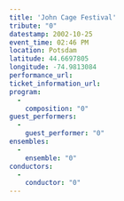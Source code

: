 ```yaml
---
title: 'John Cage Festival'
tribute: "0"
datestamp: 2002-10-25
event_time: 02:46 PM
location: Potsdam
latitude: 44.6697805
longitude: -74.9813084
performance_url: 
ticket_information_url: 
program: 
  -
    composition: "0"
guest_performers: 
  -
    guest_performer: "0"
ensembles: 
  -
    ensemble: "0"
conductors: 
  -
    conductor: "0"
---
```

